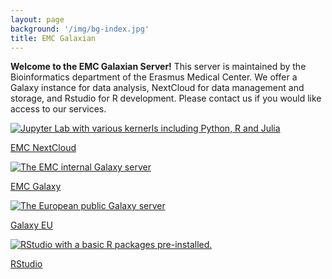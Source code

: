 ```yaml
---
layout: page
background: '/img/bg-index.jpg'
title: EMC Galaxian
---
```



**Welcome to the EMC Galaxian Server!** This server is maintained by the Bioinformatics department of the Erasmus Medical Center. We offer a Galaxy instance for data analysis, NextCloud for data management and storage, and Rstudio for R development. Please contact us if you would like access to our services.


<div class="flex-container">

 <!-- NextCloud -->
 <a class="mcard" href="https://bioinf-galaxian.erasmusmc.nl/nextcloud" target="_top">
  <img class="card-img-top" src="{{site.baseurl}}/img/interactive/nextcloud.png" title="Jupyter Lab with various kernerls including Python, R and Julia" />
  <p class="textcard">EMC NextCloud</p>
 </a>



 <!-- Galaxy -->
 <a class="mcard" href="http://bioinf-galaxy.erasmusmc.nl/" target="_top">
   <img class="card-img-top" src="{{site.baseurl}}/img/interactive/galaxy_logo.png" title="The EMC internal Galaxy server"/>
   <p class="textcard">EMC Galaxy</p>
 </a>

 <a class="mcard" href="https://usegalaxy.eu" target="_top">
   <img class="card-img-top" src="{{site.baseurl}}/img/interactive/galaxy-eu-logo.512.png" title="The European public Galaxy server"/>
   <p class="textcard">Galaxy EU</p>
 </a>


 <!-- Rstudio -->
 <a class="mcard" href="https://bioinf-galaxian.erasmusmc.nl/rstudio" target="_top">
   <img class="card-img-top" src="{{site.baseurl}}/img/interactive/rstudio.png" title="RStudio with a basic R packages pre-installed."/>
   <p class="textcard">RStudio</p>
 </a>


 <!-- Jupyter - ->
 <a class="mcard" href="https://live.usegalaxy.eu/?tool_id=interactive_tool_jupyter_notebook" target="_top">
  <img class="card-img-top" src="{{site.baseurl}}/img/interactive/jupyter.svg" title="Jupyter Lab with various kernerls including Python, R and Julia" />
  <p class="textcard">Jupyter lab for Python</p>
 </a>
-->



</div>
